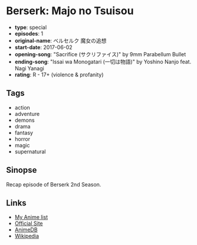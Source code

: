 # Berserk: Majo no Tsuisou

-   **type**: special
-   **episodes**: 1
-   **original-name**: ベルセルク 魔女の追想
-   **start-date**: 2017-06-02
-   **opening-song**: "Sacrifice (サクリファイス)" by 9mm Parabellum Bullet
-   **ending-song**: "Issai wa Monogatari (一切は物語)" by Yoshino Nanjo feat. Nagi Yanagi
-   **rating**: R - 17+ (violence & profanity)

## Tags

-   action
-   adventure
-   demons
-   drama
-   fantasy
-   horror
-   magic
-   supernatural

## Sinopse

Recap episode of Berserk 2nd Season.

## Links

-   [My Anime list](https://myanimelist.net/anime/35676/Berserk__Majo_no_Tsuisou)
-   [Official Site](http://www.berserk-anime.com/)
-   [AnimeDB](http://anidb.info/perl-bin/animedb.pl?show=anime&aid=12414)
-   [Wikipedia](http://en.wikipedia.org/wiki/Berserk_%282016_TV_series%29)
